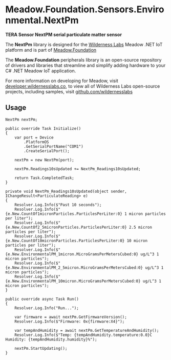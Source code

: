# Meadow.Foundation.Sensors.Environmental.NextPm

**TERA Sensor NextPM serial particulate matter sensor**

The **NextPm** library is designed for the [Wilderness Labs](www.wildernesslabs.co) Meadow .NET IoT platform and is part of [Meadow.Foundation](https://developer.wildernesslabs.co/Meadow/Meadow.Foundation/)

The **Meadow.Foundation** peripherals library is an open-source repository of drivers and libraries that streamline and simplify adding hardware to your C# .NET Meadow IoT application.

For more information on developing for Meadow, visit [developer.wildernesslabs.co](http://developer.wildernesslabs.co/), to view all of Wilderness Labs open-source projects, including samples, visit [github.com/wildernesslabs](https://github.com/wildernesslabs/)

## Usage

```
NextPm nextPm;

public override Task Initialize()
{
    var port = Device
        .PlatformOS
        .GetSerialPortName("COM1")
        .CreateSerialPort();

    nextPm = new NextPm(port);

    nextPm.Readings10sUpdated += NextPm_Readings10sUpdated;

    return Task.CompletedTask;
}

private void NextPm_Readings10sUpdated(object sender, IChangeResult<ParticulateReading> e)
{
    Resolver.Log.Info($"Past 10 seconds");
    Resolver.Log.Info($"  {e.New.CountOf1micronParticles.ParticlesPerLiter:0} 1 micron particles per liter");
    Resolver.Log.Info($"  {e.New.CountOf2_5micronParticles.ParticlesPerLiter:0} 2.5 micron particles per liter");
    Resolver.Log.Info($"  {e.New.CountOf10micronParticles.ParticlesPerLiter:0} 10 micron particles per liter");
    Resolver.Log.Info($"  {e.New.EnvironmentalPM_1micron.MicroGramsPerMetersCubed:0} ug/L^3 1 micron particles");
    Resolver.Log.Info($"  {e.New.EnvironmentalPM_2_5micron.MicroGramsPerMetersCubed:0} ug/L^3 1 micron particles");
    Resolver.Log.Info($"  {e.New.EnvironmentalPM_10micron.MicroGramsPerMetersCubed:0} ug/L^3 1 micron particles");
}

public override async Task Run()
{
    Resolver.Log.Info("Run...");

    var firmware = await nextPm.GetFirmwareVersion();
    Resolver.Log.Info($"Firmware: 0x{firmware:X4}");

    var tempAndHumidity = await nextPm.GetTemperatureAndHumidity();
    Resolver.Log.Info($"Temp: {tempAndHumidity.temperature:0.0}C  Humidity: {tempAndHumidity.humidity}%");

    nextPm.StartUpdating();
}


        
```

